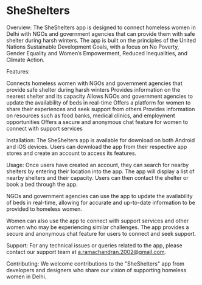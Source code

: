 # SheShelters
Overview:
The SheShelters app is designed to connect homeless women in Delhi with NGOs and government agencies that can provide them with safe shelter during harsh winters. The app is built on the principles of the United Nations Sustainable Development Goals, with a focus on No Poverty, Gender Equality and Women’s Empowerment, Reduced Inequalities, and Climate Action.

Features:

Connects homeless women with NGOs and government agencies that provide safe shelter during harsh winters
Provides information on the nearest shelter and its capacity
Allows NGOs and government agencies to update the availability of beds in real-time
Offers a platform for women to share their experiences and seek support from others
Provides information on resources such as food banks, medical clinics, and employment opportunities
Offers a secure and anonymous chat feature for women to connect with support services

Installation:
The SheShelters app is available for download on both Android and iOS devices. Users can download the app from their respective app stores and create an account to access its features.

Usage:
Once users have created an account, they can search for nearby shelters by entering their location into the app. The app will display a list of nearby shelters and their capacity. Users can then contact the shelter or book a bed through the app.

NGOs and government agencies can use the app to update the availability of beds in real-time, allowing for accurate and up-to-date information to be provided to homeless women.

Women can also use the app to connect with support services and other women who may be experiencing similar challenges. The app provides a secure and anonymous chat feature for users to connect and seek support.

Support:
For any technical issues or queries related to the app, please contact our support team at a.ramachandran.2002@gmail.com.

Contributing:
We welcome contributions to the "SheShelters" app from developers and designers who share our vision of supporting homeless women in Delhi. 



